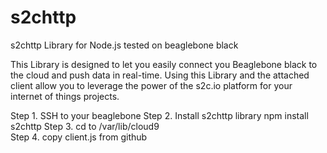 # s2chttp
s2chttp Library for Node.js tested on beaglebone black

This Library is designed to let you easily connect you Beaglebone black to the cloud and push data in real-time. 
Using this Library and the attached client allow you to leverage the power of the s2c.io platform for your internet of things projects.

Step 1. SSH to your beaglebone 
Step 2. Install s2chttp library 
npm install s2chttp 
Step 3. cd to /var/lib/cloud9  
Step 4. copy client.js from github 
